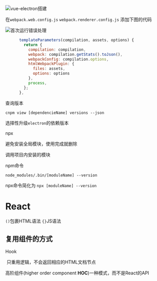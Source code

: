 ![vue-electron搭建](https://zoulam-pic-repo.oss-cn-beijing.aliyuncs.com/img/image-20200904235445783.png)

在`webpack.web.config.js` `webpack.renderer.config.js` 添加下图的代码

![首次运行错误处理](https://zoulam-pic-repo.oss-cn-beijing.aliyuncs.com/img/image-20200905000942650.png)

```JavaScript
      templateParameters(compilation, assets, options) {
        return {
          compilation: compilation,
          webpack: compilation.getStats().toJson(),
          webpackConfig: compilation.options,
          htmlWebpackPlugin: {
            files: assets,
            options: options
          },
          process,
        };
      },
```

查询版本

`cnpm view [dependencieName] versions --json`

选择性升级`electron`的依赖版本

npx 

避免安装全局模块，使用完成就删除

调用项目内安装的模块

npm命令

`node_modules/.bin/[moduleName] --version`

npx命令简化为 `npx [moduleName] --version`

# React

`()`包裹HTML语法 `{}`JS语法

## 复用组件的方式

Hook 

​	只重用逻辑，不会返回相应的HTML文档节点

高阶组件(higher order component **HOC**)一种模式，而不是React的API

